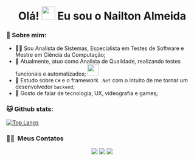 <div align="center" width="50">
   </div>
<h1 align="center">Olá! <img src="https://media.giphy.com/media/hvRJCLFzcasrR4ia7z/giphy.gif" width="35"> Eu sou o Nailton Almeida </h1>

### 🤵 Sobre mim:
- 👨‍🎓 Sou Analista de Sistemas, Especialista em Testes de Software e Mestre em Ciência da Computação;
- 🏦 Atualmente, atuo como Analista de Qualidade, realizando testes funcionais e automatizados;
      <img src="https://media.giphy.com/media/WUlplcMpOCEmTGBtBW/giphy.gif" width="30">
- 🌱 Estudo sobre ```C#``` e o framework ```.Net``` com o intuito de me tornar um desenvolvedor ```backend```;
- 💬 Gosto de falar de tecnologia, UX, videografia e games;


### 🐱 Github stats:

[![Top Langs](https://github-readme-stats.vercel.app/api/top-langs/?username=apoorvtyagi&layout=compact&text_color=daf7dc&bg_color=151515)](https://github.com/nailton-almeida/github-readme-stats)

### 🤝🏻 &nbsp;Meus Contatos

<p align="center">
<a href="https://www.linkedin.com/in/nailton-almeida//"><img src="https://img.shields.io/badge/-Nailton%20Almeida-0077B5?style=flat&logo=Linkedin&logoColor=white"/></a>
<a href="mailto:nailtonalmeidajr@gmail.com"><img src="https://img.shields.io/badge/-nailtonalmeidajr@gmail.com-D14836?style=flat&logo=Gmail&logoColor=white"/></a>
<a href="https://www.instagram.com/nailton.raw//"><img src="https://img.shields.io/badge/-@nailton.raw_-E4405F?style=flat&logo=Instagram&logoColor=white"/></a>
</p>
